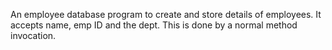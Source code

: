An employee database program to create and store details of employees.
It accepts name, emp ID and the dept. This is done by a normal method
invocation.
